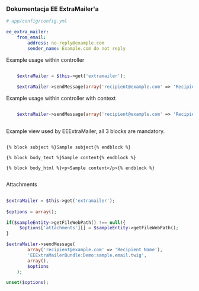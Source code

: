 ### Dokumentacja EE ExtraMailer'a


``` yaml
# app/config/config.yml

ee_extra_mailer:
    from_email:
        address: no-reply@example.com
        sender_name: Example.com do not reply
```


Example usage within controller

``` php

    $extraMailer = $this->get('extramailer');
        
    $extraMailer->sendMessage(array('recipient@example.com' => 'Recipient Name'), 'EEExtraMailerBundle:Demo:sample.email.twig');

```

Example usage within controller with context

``` php

    $extraMailer->sendMessage(array('recipient@example.com' => 'Recipient Name'), 'EEExtraMailerBundle:Demo:sample.email.twig', array('foo' => 'bar');
        
```

Example view used by EEExtraMailer, all 3 blocks are mandatory.

``` twig

{% block subject %}Sample subject{% endblock %}

{% block body_text %}Sample content{% endblock %}

{% block body_html %}<p>Sample content</p>{% endblock %}


```

Attachments 


``` php
    
$extraMailer = $this->get('extramailer');
             
$options = array();

if($sampleEntity->getFileWebPath() !== null){
     $options['attachments'][] = $sampleEntity->getFileWebPath();  
}

$extraMailer->sendMessage(
        array('recipient@example.com' => 'Recipient Name'),
        'EEExtraMailerBundle:Demo:sample.email.twig',
        array(),
        $options
    );

unset($options);

```
